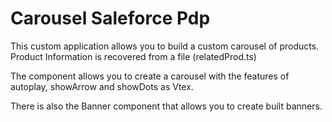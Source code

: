 # Carousel Saleforce Pdp

This custom application allows you to build a custom carousel of products.
Product Information is recovered from a file (relatedProd.ts)

The component allows you to create a carousel with the features of autoplay, showArrow and showDots as Vtex.

There is also the Banner component that allows you to create built banners.
